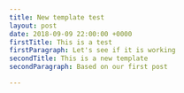 ```yaml
---
title: New template test
layout: post
date: 2018-09-09 22:00:00 +0000
firstTitle: This is a test
firstParagraph: Let's see if it is working
secondTitle: This is a new template
secondParagraph: Based on our first post

---
```

